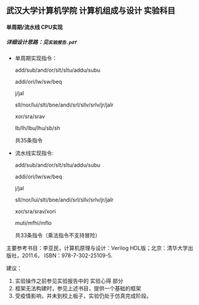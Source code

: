 ## 武汉大学计算机学院 计算机组成与设计 实验科目

#### 单周期/流水线 CPU实现
##### 详细设计思路：见`实验报告.pdf`

* 单周期实现指令：

  add/sub/and/or/slt/sltu/addu/subu

  addi/ori/lw/sw/beq

  j/jal

  sll/nor/lui/slti/bne/andi/srl/sllv/srlv/jr/jalr

  xor/sra/srav

  lb/lh/lbu/lhu/sb/sh

  共35条指令

* 流水线实现指令: 

  add/sub/and/or/slt/sltu/addu/subu

  addi/ori/lw/sw/beq

  j/jal

  sll/nor/lui/slti/bne/andi/srl/sllv/srlv/jr/jalr

  xor/sra/srav/xori

  muti/mfhi/mflo

  共33条指令（乘法指令不支持冒险）

主要参考书目：李亚民，计算机原理与设计：Verilog HDL版；北京：清华大学出版社，2011.6， ISBN：978-7-302-25109-5.

建议：

1. 实验操作之前参见实验报告中的 实验心得 部分
2. 框架无法构建时，参见上述书目，提供一个基础的框架
3. 受疫情影响，并未到校上板子，实验仍处于仿真完成阶段。
